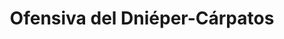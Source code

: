 ﻿---
title: "Ofensiva del Dniéper-Cárpatos"
permalink: periodes_808.html
layout: periode
dataInici: 1943-12-24
dataFi: 1944-04-17
sidebar: periodes
pares:
  - id: 351
    title: "Gran Guerra Patria"
    dataInici: "(1941-06-22)"
    dataFi: "(1945-05-07)"

fills:
  - id: 809
    title: "Batalla de Korsun-Cherkassy"
    dataInici: "(1944-01-24)"
    dataFi: "(1944-02-16)"

jocsPrincipals:
jocsEscenaris:
jocsEpoca:
jocsEpocaEscenaris:
  - title: "Combat Commander: Europa"
    bggId: 21050
    escenari: "7 - Bessarabian Nights"
    dataInici: 1944-04
    dataFi: 

---
